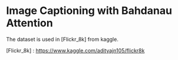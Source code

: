 # Image Captioning with Bahdanau Attention

The dataset is used in [Flickr_8k] from kaggle.






[Flickr_8k] : https://www.kaggle.com/adityajn105/flickr8k
